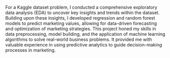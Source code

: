 For a Kaggle dataset problem, I conducted a comprehensive exploratory data analysis (EDA) to uncover key insights and trends within the dataset. 
Building upon these insights, I developed regression and random forest models to predict marketing values, allowing for data-driven forecasting and 
optimization of marketing strategies. This project honed my skills in data preprocessing, model building, and the application of machine learning algorithms 
to solve real-world business problems. It provided me with valuable experience in using predictive analytics to guide decision-making processes in marketing.

